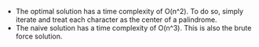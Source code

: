 - The optimal solution has a time complexity of O(n^2). To do so, simply iterate and treat each character as the center of a palindrome.
- The naive solution has a time complexity of O(n^3). This is also the brute force solution.
